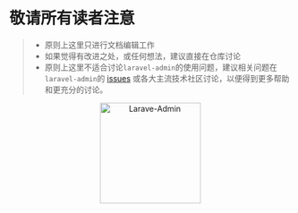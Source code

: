 # 敬请所有读者注意
>
> - 原则上这里只进行文档编辑工作
> - 如果觉得有改进之处，或任何想法，建议直接在仓库讨论
> - 原则上这里不适合讨论`laravel-admin`的使用问题，建议相关问题在`laravel-admin`的 [issues](https://github.com/z-song/laravel-admin/issues) 或各大主流技术社区讨论，以便得到更多帮助和更充分的讨论。

<p align="center">
  <a href="https://github.com/z-song/laravel-admin" target="_blank" rel="noopener noreferrer">
    <img width="180" src="/logo.png" alt="Larave-Admin">
  </a>
</p>